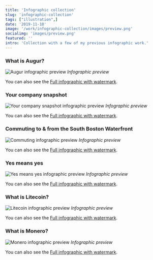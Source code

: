 ```yaml
---
title: 'Infographic collection'
slug: 'infographic-collection'
tags: ["illustration",]
date: '2019-11-10'
image: '/work/infographic-collection/images/preview.png'
socialimg: 'images/preview.png'
featured: ''
intro: 'Collection with a few of my previous infographic work.'
---
```


### What is Augur?

![Augur infographic preview](images/augur-preview.png)
*Infographic preview*

You can also see the [Full infographic with watermark](https://imgur.com/gkken5t).

### Your company snapshot

![Your company snapshot infographic preview](images/your-company-snapshot-preview.png)
*Infographic preview*

You can also see the [Full infographic with watermark](https://imgur.com/u894B9n).

### Commuting to & from the South Boston Waterfront

![Commuting infographic preview](images/commuting-preview.png)
*Infographic preview*

You can also see the [Full infographic with watermark](https://imgur.com/WNdqNC0).

### Yes means yes

![Yes means yes infographic preview](images/yes-preview.png)
*Infographic preview*

You can also see the [Full infographic with watermark](https://imgur.com/s0ZyFcT).

### What is Litecoin?

![Litecoin infographic preview](images/litecoin-preview.png)
*Infographic preview*

You can also see the [Full infographic with watermark](https://imgur.com/5Uur55A).

### What is Monero?

![Monero infographic preview](images/monero-preview.png)
*Infographic preview*

You can also see the [Full infographic with watermark](https://imgur.com/Vd4Nxmx).


